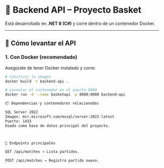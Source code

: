 # 📡 Backend API – Proyecto Basket

Está desarrollado en **.NET 8 (C#)** y corre dentro de un contenedor Docker.

---

## 🚀 Cómo levantar el API

### 1. Con Docker (recomendado)
Asegúrate de tener Docker instalado y corre:

```bash
# Construir la imagen
docker build -t backend-api .

# Levantar el contenedor en el puerto 8080
docker run -d --name basketapi -p 8080:8080 backend-api

📦 Dependencias y contenedores relacionados

SQL Server 2022
Imagen: mcr.microsoft.com/mssql/server:2022-latest
Puerto: 1433
Usado como base de datos principal del proyecto.



🔗 Endpoints principales

GET /api/matches → Lista partidos.

POST /api/matches → Registra partido nuevo.
